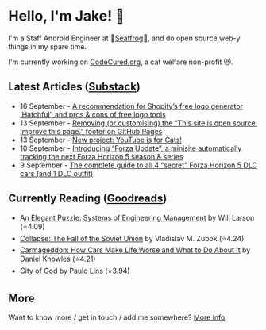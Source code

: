 # Hello, I'm Jake! 👋

I'm a Staff Android Engineer at 🐸[Seatfrog](https://seatfrog.com/)🐸, and do open source web-y things in my spare time. 

I'm currently working on [CodeCured.org](https://codecured.org), a cat welfare non-profit 😻.

## Latest Articles ([Substack](https://jakeweeklee.substack.com))
<!-- feed start -->
- 16 September - [A recommendation for Shopify’s free logo generator ‘Hatchful’, and pros &amp; cons of free logo tools](http://jakelee.co.uk/recommendation-shopify-logo-creator/)
- 13 September - [Removing (or customising) the “This site is open source. Improve this page.” footer on GitHub Pages](https://blog.jakelee.co.uk/removing-github-pages-improve-this-page/)
- 13 September - [New project: YouTube is for Cats!](https://news.codecured.org/new-project-youtube-is-for-cats/)
- 10 September - [Introducing “Forza Update”, a minisite automatically tracking the next Forza Horizon 5 season &amp; series](https://blog.jakelee.co.uk/forza-update-timer-miniproject/)
- 9 September - [The complete guide to all 4 “secret” Forza Horizon 5 DLC cars (and 1 DLC outfit)](http://jakelee.co.uk/complete-guide-to-fh5-secret-dlc-cars/)
<!-- feed end -->

## Currently Reading ([Goodreads](https://goodreads.com/jakesteam))
<!-- GOODREADS-LIST:START -->
- [An Elegant Puzzle: Systems of Engineering Management](https://www.goodreads.com/review/show/4897983185?utm_medium=api&utm_source=rss) by Will Larson (⭐️4.09)
- [Collapse: The Fall of the Soviet Union](https://www.goodreads.com/review/show/4630812022?utm_medium=api&utm_source=rss) by Vladislav M. Zubok (⭐️4.24)
- [Carmageddon: How Cars Make Life Worse and What to Do About It](https://www.goodreads.com/review/show/5809035858?utm_medium=api&utm_source=rss) by Daniel Knowles (⭐️4.21)
- [City of God](https://www.goodreads.com/review/show/5625209050?utm_medium=api&utm_source=rss) by Paulo Lins (⭐️3.94)
<!-- GOODREADS-LIST:END -->

## More

Want to know more / get in touch / add me somewhere? [More info](https://jakelee.co.uk/about/).
